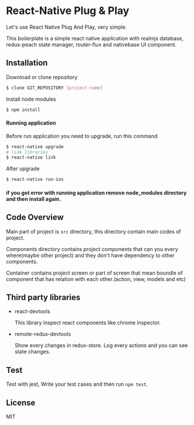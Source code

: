 # React-Native Plug & Play
Let's use React Native Plug And Play, very simple.

This boilerplate is a simple react native application with realmjs database, redux-peach state manager, router-flux and nativebase UI component.

## Installation
Download or clone repository
```bash
$ clone GIT_REPOSITORY [project-name]
```
Install node modules
```bash
$ npm install
```
#### Running application
Before run application you need to upgrade, run this command
```bash
$ react-native upgrade
# link libraries
$ react-native link
```
After upgrade
```bash
$ react-native run-ios
```
#### if you got error with running application remove node_modules directory and then install again.

## Code Overview

Main part of project is `src` directory, this directory contain main codes of project.

Components directory contains project components that can you every where(maybe other project) and they don't have dependency to other components.

Container contains project screen or part of screen that mean boundle of component that has relation with each other.(action, view, models and etc)

## Third party libraries
* react-devtools
  
  This library inspect react components like chrome inspector.

* remote-redux-devtools

  Show every changes in redux-store. Log every actions and you can see state changes.
## Test
Test with jest, Write your test cases and then run `npm test`.
## License
MIT
